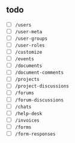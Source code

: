 ## todo
- [ ] `/users`
- [ ] `/user-meta`
- [ ] `/user-groups`
- [ ] `/user-roles`
- [ ] `/customize`
- [ ] `/events`
- [ ] `/documents`
- [ ] `/document-comments`
- [ ] `/projects`
- [ ] `/project-discussions`
- [ ] `/forums`
- [ ] `/forum-discussions`
- [ ] `/chats`
- [ ] `/help-desk`
- [ ] `/invoices`
- [ ] `/forms`
- [ ] `/form-responses`
